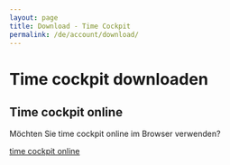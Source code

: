 ```yaml
---
layout: page
title: Download - Time Cockpit
permalink: /de/account/download/
---
```


<function name="TimeCockpit.Security.AuthenticationRequired.Functions.EnsureAuthentication" /><h1>Time cockpit downloaden</h1><function name="Composite.AspNet.LoadUserControl">
  <param name="Path" value="~/Frontend/Custom/Web/Forms/Controls/Downloads.ascx" />
</function><h2>Time cockpit online</h2><p>Möchten Sie time cockpit online im Browser verwenden?</p><p class="textaligncenter">
  <a href="http://login.timecockpit.com/" target="_blank" class="linkButton">time cockpit online</a>
</p>
